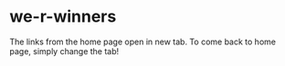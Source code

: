 # we-r-winners
The links from the home page open in new tab. To come back to home page, simply change the tab!
